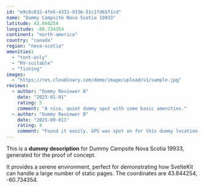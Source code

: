 ```yaml
---
id: "e9c8c832-4fe5-4331-9336-51c1fd65f1cd"
name: "Dummy Campsite Nova Scotia 19933"
latitude: 43.844254
longitude: -60.734354
continent: "north-america"
country: "canada"
region: "nova-scotia"
amenities:
  - "tent-only"
  - "RV-suitable"
  - "fishing"
images:
  - "https://res.cloudinary.com/demo/image/upload/v1/sample.jpg"
reviews:
  - author: "Dummy Reviewer A"
    date: "2025-01-01"
    rating: 5
    comment: "A nice, quiet dummy spot with some basic amenities."
  - author: "Dummy Reviewer B"
    date: "2025-09-011"
    rating: 4
    comment: "Found it easily. GPS was spot on for this dummy location."
---
```


This is a **dummy description** for Dummy Campsite Nova Scotia 19933, generated for the proof of concept.

It provides a serene environment, perfect for demonstrating how SvelteKit can handle a large number of static pages. The coordinates are 43.844254, -60.734354.
